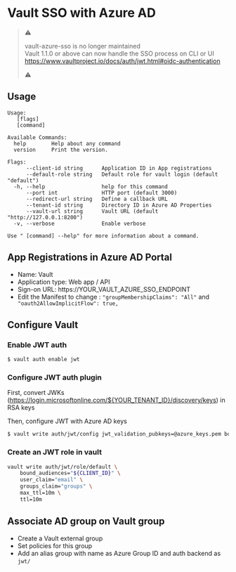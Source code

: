 # Vault SSO with Azure AD

>  :warning:
>
>  vault-azure-sso is no longer maintained   
>  Vault 1.1.0 or above can now handle the SSO process on CLI or UI  
>  https://www.vaultproject.io/docs/auth/jwt.html#oidc-authentication  
> 
>  :warning:

## Usage

```text
Usage:
   [flags]
   [command]

Available Commands:
  help        Help about any command
  version     Print the version.

Flags:
      --client-id string      Application ID in App registrations
      --default-role string   Default role for vault login (default "default")
  -h, --help                  help for this command
      --port int              HTTP port (default 3000)
      --redirect-url string   Define a callback URL
      --tenant-id string      Directory ID in Azure AD Properties
      --vault-url string      Vault URL (default "http://127.0.0.1:8200")
  -v, --verbose               Enable verbose

Use " [command] --help" for more information about a command.
```

## App Registrations in Azure AD Portal

- Name: Vault
- Application type: Web app / API
- Sign-on URL: https://YOUR_VAULT_AZURE_SSO_ENDPOINT
- Edit the Manifest to change : `"groupMembershipClaims": "All"` and ` "oauth2AllowImplicitFlow": true,`

## Configure Vault

### Enable JWT auth

```bash
$ vault auth enable jwt
```

### Configure JWT auth plugin

First, convert JWKs (https://login.microsoftonline.com/${YOUR_TENANT_ID}/discovery/keys) in RSA keys

Then, configure JWT with Azure AD keys

```bash
$ vault write auth/jwt/config jwt_validation_pubkeys=@azure_keys.pem bound_issuer="https://login.microsoftonline.com/${YOUR_TENANT_ID}/v2.0"
```

### Create an JWT role in vault

```bash
vault write auth/jwt/role/default \
    bound_audiences="${CLIENT_ID}" \
    user_claim="email" \
    groups_claim="groups" \
    max_ttl=10m \
    ttl=10m
```

## Associate AD group on Vault group 

- Create a Vault external group
- Set policies for this group
- Add an alias group with name as Azure Group ID and auth backend as `jwt/`